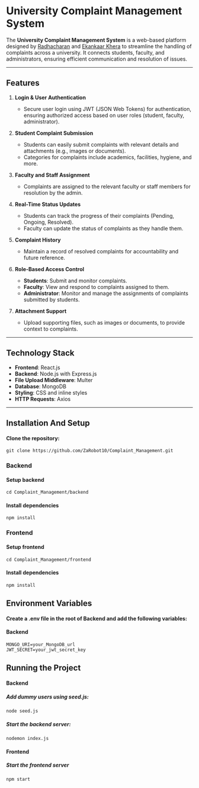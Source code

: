 # University Complaint Management System

The **University Complaint Management System** is a web-based platform designed by [Radhacharan](https://github.com/Radhacharan1109) and [Ekankaar Khera](https://github.com/ZaRobot10) to streamline the handling of complaints across a university. It connects students, faculty, and administrators, ensuring efficient communication and resolution of issues.

---

## Features

1. **Login & User Authentication**  
   - Secure user login using JWT (JSON Web Tokens) for authentication, ensuring authorized access based on user roles (student, faculty, administrator).

2. **Student Complaint Submission**  
   - Students can easily submit complaints with relevant details and attachments (e.g., images or documents).  
   - Categories for complaints include academics, facilities, hygiene, and more.

3. **Faculty and Staff Assignment**  
   - Complaints are assigned to the relevant faculty or staff members for resolution by the admin.

4. **Real-Time Status Updates**  
   - Students can track the progress of their complaints (Pending, Ongoing, Resolved).  
   - Faculty can update the status of complaints as they handle them.

5. **Complaint History**  
   - Maintain a record of resolved complaints for accountability and future reference.

6. **Role-Based Access Control**  
   - **Students**: Submit and monitor complaints.  
   - **Faculty**: View and respond to complaints assigned to them.  
   - **Administrator**: Monitor and manage the assignments of complaints submitted by students.

7. **Attachment Support**  
   - Upload supporting files, such as images or documents, to provide context to complaints.

---

## Technology Stack

- **Frontend**: React.js
- **Backend**: Node.js with Express.js
- **File Upload Middleware**: Multer
- **Database**: MongoDB
- **Styling**: CSS and inline styles
- **HTTP Requests**: Axios

---

## Installation And Setup

#### Clone the repository:

```git
git clone https://github.com/ZaRobot10/Complaint_Management.git
```
### Backend
#### Setup backend
```git
cd Complaint_Management/backend
```
#### Install dependencies

```git
npm install
```

### Frontend
#### Setup frontend
```git
cd Complaint_Management/frontend
```
 #### Install dependencies
 ```git
npm install
```

## Environment Variables
#### Create a .env file in the root of Backend and add the following variables:

#### Backend  
```
MONGO_URI=your_MongoDB_url
JWT_SECRET=your_jwt_secret_key
```

## Running the Project

#### Backend

##### Add dummy users using seed.js:

```git
node seed.js
```

##### Start the backend server:

```git
nodemon index.js
```

#### Frontend
##### Start the frontend server

```git
npm start
```
